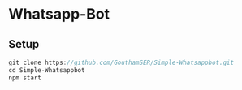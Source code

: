 # Whatsapp-Bot

## Setup
```js
git clone https://github.com/GouthamSER/Simple-Whatsappbot.git
cd Simple-Whatsappbot
npm start
```
